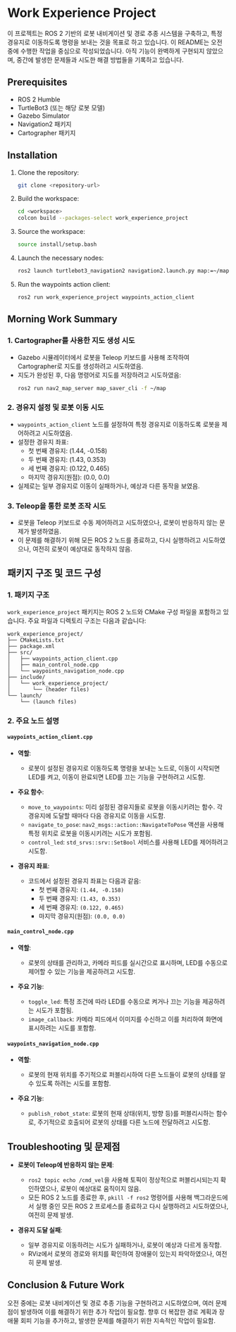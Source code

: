 
# Work Experience Project

이 프로젝트는 ROS 2 기반의 로봇 내비게이션 및 경로 추종 시스템을 구축하고, 특정 경유지로 이동하도록 명령을 보내는 것을 목표로 하고 있습니다. 이 README는 오전 중에 수행한 작업을 중심으로 작성되었습니다. 아직 기능이 완벽하게 구현되지 않았으며, 중간에 발생한 문제들과 시도한 해결 방법들을 기록하고 있습니다.

## Prerequisites

- ROS 2 Humble
- TurtleBot3 (또는 해당 로봇 모델)
- Gazebo Simulator
- Navigation2 패키지
- Cartographer 패키지

## Installation

1. Clone the repository:
   ```bash
   git clone <repository-url>
   ```

2. Build the workspace:
   ```bash
   cd <workspace>
   colcon build --packages-select work_experience_project
   ```

3. Source the workspace:
   ```bash
   source install/setup.bash
   ```

4. Launch the necessary nodes:
   ```bash
   ros2 launch turtlebot3_navigation2 navigation2.launch.py map:=~/map.yaml
   ```

5. Run the waypoints action client:
   ```bash
   ros2 run work_experience_project waypoints_action_client
   ```

## Morning Work Summary

### 1. Cartographer를 사용한 지도 생성 시도
- Gazebo 시뮬레이터에서 로봇을 Teleop 키보드를 사용해 조작하여 Cartographer로 지도를 생성하려고 시도하였음.
- 지도가 완성된 후, 다음 명령어로 지도를 저장하려고 시도하였음:
  ```bash
  ros2 run nav2_map_server map_saver_cli -f ~/map
  ```

### 2. 경유지 설정 및 로봇 이동 시도
- `waypoints_action_client` 노드를 설정하여 특정 경유지로 이동하도록 로봇을 제어하려고 시도하였음.
- 설정한 경유지 좌표:
  - 첫 번째 경유지: (1.44, -0.158)
  - 두 번째 경유지: (1.43, 0.353)
  - 세 번째 경유지: (0.122, 0.465)
  - 마지막 경유지(원점): (0.0, 0.0)
- 실제로는 일부 경유지로 이동이 실패하거나, 예상과 다른 동작을 보였음.

### 3. Teleop을 통한 로봇 조작 시도
- 로봇을 Teleop 키보드로 수동 제어하려고 시도하였으나, 로봇이 반응하지 않는 문제가 발생하였음.
- 이 문제를 해결하기 위해 모든 ROS 2 노드를 종료하고, 다시 실행하려고 시도하였으나, 여전히 로봇이 예상대로 동작하지 않음.

## 패키지 구조 및 코드 구성

### 1. 패키지 구조

`work_experience_project` 패키지는 ROS 2 노드와 CMake 구성 파일을 포함하고 있습니다. 주요 파일과 디렉토리 구조는 다음과 같습니다:

```
work_experience_project/
├── CMakeLists.txt
├── package.xml
├── src/
│   ├── waypoints_action_client.cpp
│   ├── main_control_node.cpp
│   └── waypoints_navigation_node.cpp
├── include/
│   └── work_experience_project/
│       └── (header files)
└── launch/
    └── (launch files)
```

### 2. 주요 노드 설명

#### `waypoints_action_client.cpp`

- **역할**: 
  - 로봇이 설정된 경유지로 이동하도록 명령을 보내는 노드로, 이동이 시작되면 LED를 켜고, 이동이 완료되면 LED를 끄는 기능을 구현하려고 시도함.

- **주요 함수**:
  - `move_to_waypoints`: 미리 설정된 경유지들로 로봇을 이동시키려는 함수. 각 경유지에 도달할 때마다 다음 경유지로 이동을 시도함.
  - `navigate_to_pose`: `nav2_msgs::action::NavigateToPose` 액션을 사용해 특정 위치로 로봇을 이동시키려는 시도가 포함됨.
  - `control_led`: `std_srvs::srv::SetBool` 서비스를 사용해 LED를 제어하려고 시도함.

- **경유지 좌표**:
  - 코드에서 설정된 경유지 좌표는 다음과 같음:
    - 첫 번째 경유지: `(1.44, -0.158)`
    - 두 번째 경유지: `(1.43, 0.353)`
    - 세 번째 경유지: `(0.122, 0.465)`
    - 마지막 경유지(원점): `(0.0, 0.0)`

#### `main_control_node.cpp`

- **역할**: 
  - 로봇의 상태를 관리하고, 카메라 피드를 실시간으로 표시하며, LED를 수동으로 제어할 수 있는 기능을 제공하려고 시도함.

- **주요 기능**:
  - `toggle_led`: 특정 조건에 따라 LED를 수동으로 켜거나 끄는 기능을 제공하려는 시도가 포함됨.
  - `image_callback`: 카메라 피드에서 이미지를 수신하고 이를 처리하여 화면에 표시하려는 시도를 포함함.

#### `waypoints_navigation_node.cpp`

- **역할**:
  - 로봇의 현재 위치를 주기적으로 퍼블리시하여 다른 노드들이 로봇의 상태를 알 수 있도록 하려는 시도를 포함함.

- **주요 기능**:
  - `publish_robot_state`: 로봇의 현재 상태(위치, 방향 등)를 퍼블리시하는 함수로, 주기적으로 호출되어 로봇의 상태를 다른 노드에 전달하려고 시도함.

## Troubleshooting 및 문제점

- **로봇이 Teleop에 반응하지 않는 문제**: 
  - `ros2 topic echo /cmd_vel`을 사용해 토픽이 정상적으로 퍼블리시되는지 확인하였으나, 로봇이 예상대로 움직이지 않음.
  - 모든 ROS 2 노드를 종료한 후, `pkill -f ros2` 명령어를 사용해 백그라운드에서 실행 중인 모든 ROS 2 프로세스를 종료하고 다시 실행하려고 시도하였으나, 여전히 문제 발생.

- **경유지 도달 실패**:
  - 일부 경유지로 이동하려는 시도가 실패하거나, 로봇이 예상과 다르게 동작함.
  - RViz에서 로봇의 경로와 위치를 확인하여 장애물이 있는지 파악하였으나, 여전히 문제 발생.

## Conclusion & Future Work

오전 중에는 로봇 내비게이션 및 경로 추종 기능을 구현하려고 시도하였으며, 여러 문제점이 발생하여 이를 해결하기 위한 추가 작업이 필요함. 향후 더 복잡한 경로 계획과 장애물 회피 기능을 추가하고, 발생한 문제를 해결하기 위한 지속적인 작업이 필요함.

